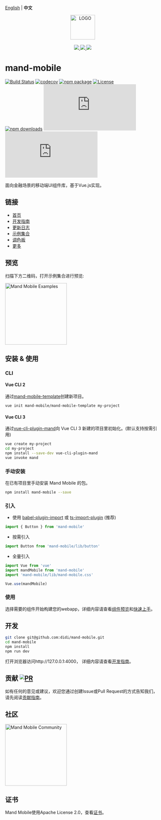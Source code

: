 [English](./README.md) | **中文**
<div align="center">
  <a href="#">
    <img width="80" src="https://manhattan.didistatic.com/static/manhattan/mand/docs/mand-logo-black.svg" alt="LOGO">
  </a>
</div>
<br>
<div align="center">
    <a href="http://forthebadge.com">
        <img src="http://forthebadge.com/images/badges/made-with-vue.svg">
    </a>
    <a href="http://forthebadge.com">
        <img src="http://forthebadge.com/images/badges/built-with-love.svg">
    </a>
    <a href="http://forthebadge.com">
        <img src="http://forthebadge.com/images/badges/makes-people-smile.svg">
    </a>
</div>

# mand-mobile

[![Build Status](https://img.shields.io/travis/didi/mand-mobile/master.svg?style=flat-square)](https://travis-ci.org/didi/mand-mobile)
[![codecov](https://img.shields.io/codecov/c/github/didi/mand-mobile/master.svg?style=flat-square)](https://codecov.io/gh/didi/mand-mobile)
[![npm package](https://img.shields.io/npm/v/mand-mobile.svg?style=flat-square)](https://www.npmjs.org/package/mand-mobile)
[![License](https://img.shields.io/npm/l/mand-mobile.svg?style=flat-square)](https://www.npmjs.org/package/mand-mobile)<br>
[![npm downloads](http://img.shields.io/npm/dm/mand-mobile.svg?style=flat-square)](http://npmtrends.com/mand-mobile)
[![gzip js size](http://img.badgesize.io/https://unpkg.com/mand-mobile/lib/mand-mobile.umd.js?compression=gzip&label=gzip%20size:%20JS&style=flat-square)](https://unpkg.com/mand-mobile/)
[![gzip css size](http://img.badgesize.io/https://unpkg.com/mand-mobile/lib/mand-mobile.css?compression=gzip&label=gzip%20size:%20CSS&style=flat-square)](https://unpkg.com/mand-mobile/)

面向金融场景的移动端UI组件库，基于Vue.js实现。

## 链接

* [首页](https://didi.github.io/mand-mobile/)
* [开发指南](site/docs/development.md)
* [更新日志](CHANGELOG.md)
* [示例集合](https://didi.github.io/mand-mobile/examples/)
* [调色板](https://github.com/mand-mobile/palette)
* [更多](https://github.com/mand-mobile)

## 预览

扫描下方二维码，打开示例集合进行预览:

<img src="https://manhattan.didistatic.com/static/manhattan/mand/docs/mand-doc-home-qrcode.png?v=2" alt="Mand Mobile Examples" width="200"/>

## 安装 & 使用

### CLI

#### Vue CLI 2
通过[mand-mobile-template](https://github.com/mand-mobile/mand-mobile-template)创建新项目。

```bash
vue init mand-mobile/mand-mobile-template my-project
```

#### Vue CLI 3
通过[vue-cli-plugin-mand](https://github.com/mand-mobile/vue-cli-plugin-mand)向 Vue CLI 3 新建的项目里初始化。(默认支持按需引用)

```bash
vue create my-project
cd my-project
npm install --save-dev vue-cli-plugin-mand
vue invoke mand
```

### 手动安装
在已有项目里手动安装 Mand Mobile 的包。

```bash
npm install mand-mobile --save
```

### 引入

* 使用 <a href="https://github.com/ant-design/babel-plugin-import" target="_blank">babel-plugin-import</a>
  或
  <a href="https://github.com/Brooooooklyn/ts-import-plugin" target="_blank">ts-import-plugin</a> (推荐)

```javascript
import { Button } from 'mand-mobile'
```

* 按需引入

```javascript
import Button from 'mand-mobile/lib/button'
```

* 全量引入

```javascript
import Vue from 'vue'
import mandMobile from 'mand-mobile'
import 'mand-mobile/lib/mand-mobile.css'

Vue.use(mandMobile)
```

### 使用

选择需要的组件开始构建您的webapp，详细内容请查看[组件预览](https://didi.github.io/mand-mobile/#/docs/preview)和[快速上手](https://didi.github.io/mand-mobile/#/docs/started)。

## 开发

```bash
git clone git@github.com:didi/mand-mobile.git
cd mand-mobile
npm install
npm run dev
```
打开浏览器访问http://127.0.0.1:4000， 详细内容请查看[开发指南](https://didi.github.io/mand-mobile/#/docs/development)。

## 贡献 [![PR](https://img.shields.io/badge/PRs-welcome-brightgreen.svg?style=flat-square)](https://github.com/didi/mand-mobile/pulls)

如有任何的意见或建议，欢迎您通过创建Issue或Pull Request的方式告知我们，请先阅读[贡献指南](CONTRIBUTING.md)。

## 社区

<img src="https://pt-starimg.didistatic.com/static/starimg/img/KitzF6QlrR1543994331272.jpg" alt="Mand Mobile Community" width="200"/>

## 证书
Mand Mobile使用Apache License 2.0，查看[证书](LICENSE)。
